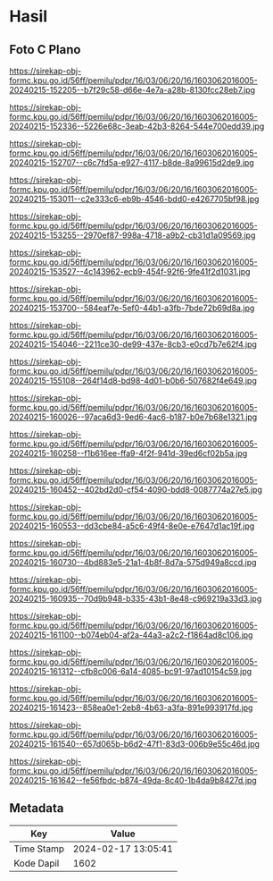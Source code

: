 # Hasil

## Foto C Plano

https://sirekap-obj-formc.kpu.go.id/56ff/pemilu/pdpr/16/03/06/20/16/1603062016005-20240215-152205--b7f29c58-d66e-4e7a-a28b-8130fcc28eb7.jpg

https://sirekap-obj-formc.kpu.go.id/56ff/pemilu/pdpr/16/03/06/20/16/1603062016005-20240215-152336--5226e68c-3eab-42b3-8264-544e700edd39.jpg

https://sirekap-obj-formc.kpu.go.id/56ff/pemilu/pdpr/16/03/06/20/16/1603062016005-20240215-152707--c6c7fd5a-e927-4117-b8de-8a99615d2de9.jpg

https://sirekap-obj-formc.kpu.go.id/56ff/pemilu/pdpr/16/03/06/20/16/1603062016005-20240215-153011--c2e333c6-eb9b-4546-bdd0-e4267705bf98.jpg

https://sirekap-obj-formc.kpu.go.id/56ff/pemilu/pdpr/16/03/06/20/16/1603062016005-20240215-153255--2970ef87-998a-4718-a9b2-cb31d1a09569.jpg

https://sirekap-obj-formc.kpu.go.id/56ff/pemilu/pdpr/16/03/06/20/16/1603062016005-20240215-153527--4c143962-ecb9-454f-92f6-9fe41f2d1031.jpg

https://sirekap-obj-formc.kpu.go.id/56ff/pemilu/pdpr/16/03/06/20/16/1603062016005-20240215-153700--584eaf7e-5ef0-44b1-a3fb-7bde72b69d8a.jpg

https://sirekap-obj-formc.kpu.go.id/56ff/pemilu/pdpr/16/03/06/20/16/1603062016005-20240215-154046--2211ce30-de99-437e-8cb3-e0cd7b7e62f4.jpg

https://sirekap-obj-formc.kpu.go.id/56ff/pemilu/pdpr/16/03/06/20/16/1603062016005-20240215-155108--264f14d8-bd98-4d01-b0b6-507682f4e649.jpg

https://sirekap-obj-formc.kpu.go.id/56ff/pemilu/pdpr/16/03/06/20/16/1603062016005-20240215-160026--97aca6d3-9ed6-4ac6-b187-b0e7b68e1321.jpg

https://sirekap-obj-formc.kpu.go.id/56ff/pemilu/pdpr/16/03/06/20/16/1603062016005-20240215-160258--f1b616ee-ffa9-4f2f-941d-39ed6cf02b5a.jpg

https://sirekap-obj-formc.kpu.go.id/56ff/pemilu/pdpr/16/03/06/20/16/1603062016005-20240215-160452--402bd2d0-cf54-4090-bdd8-0087774a27e5.jpg

https://sirekap-obj-formc.kpu.go.id/56ff/pemilu/pdpr/16/03/06/20/16/1603062016005-20240215-160553--dd3cbe84-a5c6-49f4-8e0e-e7647d1ac19f.jpg

https://sirekap-obj-formc.kpu.go.id/56ff/pemilu/pdpr/16/03/06/20/16/1603062016005-20240215-160730--4bd883e5-21a1-4b8f-8d7a-575d949a8ccd.jpg

https://sirekap-obj-formc.kpu.go.id/56ff/pemilu/pdpr/16/03/06/20/16/1603062016005-20240215-160935--70d9b948-b335-43b1-8e48-c969219a33d3.jpg

https://sirekap-obj-formc.kpu.go.id/56ff/pemilu/pdpr/16/03/06/20/16/1603062016005-20240215-161100--b074eb04-af2a-44a3-a2c2-f1864ad8c106.jpg

https://sirekap-obj-formc.kpu.go.id/56ff/pemilu/pdpr/16/03/06/20/16/1603062016005-20240215-161312--cfb8c006-6a14-4085-bc91-97ad10154c59.jpg

https://sirekap-obj-formc.kpu.go.id/56ff/pemilu/pdpr/16/03/06/20/16/1603062016005-20240215-161423--858ea0e1-2eb8-4b63-a3fa-891e993917fd.jpg

https://sirekap-obj-formc.kpu.go.id/56ff/pemilu/pdpr/16/03/06/20/16/1603062016005-20240215-161540--657d065b-b6d2-47f1-83d3-006b9e55c46d.jpg

https://sirekap-obj-formc.kpu.go.id/56ff/pemilu/pdpr/16/03/06/20/16/1603062016005-20240215-161642--fe56fbdc-b874-49da-8c40-1b4da9b8427d.jpg


## Metadata

| Key        | Value               |
| ---------- | ------------------- |
| Time Stamp | 2024-02-17 13:05:41 |
| Kode Dapil | 1602                |



